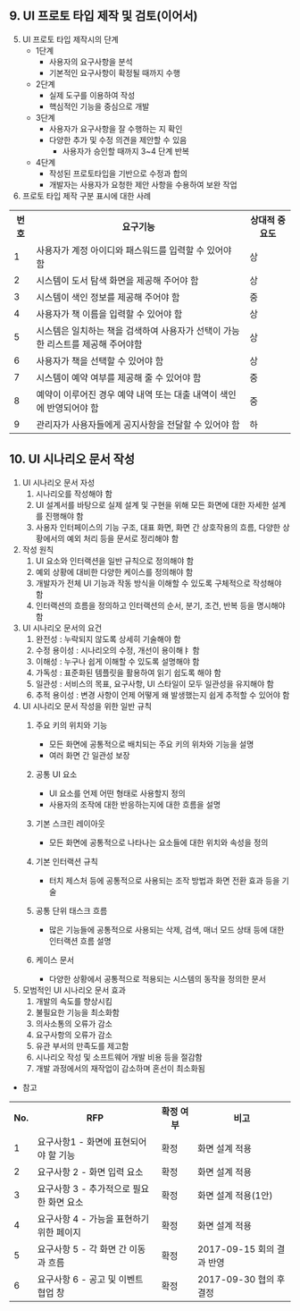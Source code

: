 ## 9. UI 프로토 타입 제작 및 검토(이어서)
5. UI 프로토 타입 제작시의 단계
   - 1단계
     - 사용자의 요구사항을 분석
     - 기본적인 요구사항이 확정될 때까지 수행
   - 2단계
     - 실제 도구를 이용하여 작성
     - 핵심적인 기능을 중심으로 개발
   - 3단계
     - 사용자가 요구사항을 잘 수행하는 지 확인
     - 다양한 추가 및 수정 의견을 제안할 수 있음
       - 사용자가 승인할 때까지 3~4 단계 반복
   - 4단계
     - 작성된 프로토타입을 기반으로 수정과 합의
     - 개발자는 사용자가 요청한 제안 사항을 수용하여 보완 작업
6. 프로토 타입 제작 구분 표시에 대한 사례
<table>
    <tr>
        <th>번호</th>
        <th>요구기능</th>
        <th>상대적 중요도</th>
    </tr>
    <tr>
        <td>1</td>
        <td>사용자가 계정 아이디와 패스워드를 입력할 수 있어야 함</td>
        <td>상</td>
    </tr>
    <tr>
        <td>2</td>
        <td>시스템이 도서 탐색 화면을 제공해 주어야 함</td>
        <td>상</td>
    </tr>
    <tr>
        <td>3</td>
        <td>시스템이 색인 정보를 제공해 주어야 함</td>
        <td>중</td>
    </tr>
    <tr>
        <td>4</td>
        <td>사용자가 책 이름을 입력할 수 있어야 함</td>
        <td>상</td>
    </tr>
    <tr>
        <td>5</td>
        <td>시스템은 일치하는 책을 검색하여 사용자가 선택이 가능한 리스트를 제공해 주어야함</td>
        <td>상</td>
    </tr>
    <tr>
        <td>6</td>
        <td>사용자가 책을 선택할 수 있어야 함</td>
        <td>상</td>
    </tr>
    <tr>
        <td>7</td>
        <td>시스템이 예약 여부를 제공해 줄 수 있어야 함</td>
        <td>중</td>
    </tr>
    <tr>
        <td>8</td>
        <td>예약이 이루어진 경우 예약 내역 또는 대출 내역이 색인에 반영되어야 함</td>
        <td>중</td>
    </tr>
    <tr>
        <td>9</td>
        <td>관리자가 사용자들에게 공지사항을 전달할 수 있어야 함</td>
        <td>하</td>
    </tr>
</table>

## 10. UI 시나리오 문서 작성
1. UI 시나리오 문서 자성
   1. 시나리오를 작성해야 함
   2. UI 설계서를 바탕으로 실제 설계 및 구현을 위해 모든 화면에 대한 자세한 설계를 진행해야 함
   3. 사용자 인터페이스의 기능 구조, 대표 화면, 화면 간 상호작용의 흐름, 다양한 상황에서의 예외 처리 등을 문서로 정리해야 함
2. 작성 원칙
   1. UI 요소와 인터랙션을 일반 규칙으로 정의해야 함
   2. 예외 상황에 대비한 다양한 케이스를 정의해야 함
   3. 개발자가 전체 UI 기능과 작동 방식을 이해할 수 있도록 구체적으로 작성해야 함
   4. 인터랙션의 흐름을 정의하고 인터랙션의 순서, 분기, 조건, 반복 등을 명시해야 함
3. UI 시나리오 문서의 요건
   1. 완전성 : 누락되지 않도록 상세히 기술해야 함
   2. 수정 용이성 : 시나리오의 수정, 개선이 용이해ㅑ 함
   3. 이해성 : 누구나 쉽게 이해할 수 있도록 설명해야 함
   4. 가독성 : 표준화된 템플릿을 활용하여 읽기 쉽도록 해야 함
   5. 일관성 : 서비스의 목표, 요구사항, UI 스타일이 모두 일관성을 유지해야 함
   6. 추적 용이성 : 변경 사항이 언제 어떻게 왜 발생했는지 쉽게 추적할 수 있어야 함
4. UI 시나리오 문서 작성을 위한 일반 규칙
   1. 주요 키의 위치와 기능
      - 모든 화면에 공통적으로 배치되는 주요 키의 위차와 기능을 설명
      - 여러 화면 간 일관성 보장
   2. 공통 UI 요소
      - UI 요소를 언제 어떤 형태로 사용할지 정의
      - 사용자의 조작에 대한 반응하는지에 대한 흐름을 설명
   3. 기본 스크린 레이아웃
      - 모든 화면에 공통적으로 나타나는 요소들에 대한 위치와 속성을 정의

   4. 기본 인터랙션 규칙
      - 터치 제스처 등에 공통적으로 사용되는 조작 방법과 화면 전환 효과 등을 기술
   5. 공통 단위 태스크 흐름
      - 많은 기능들에 공통적으로 사용되는 삭제, 검색, 매너 모드 상태 등에 대한 인터랙션 흐름 설명
   6. 케이스 문서
      - 다양한 상황에서 공통적으로 적용되는 시스템의 동작을 정의한 문서
5. 모범적인 UI 시나리오 문서 효과
   1. 개발의 속도를 향상시킴
   2. 불필요한 기능을 최소화함
   3. 의사소통의 오류가 감소
   4. 요구사항의 오류가 감소
   5. 유관 부서의 만족도를 제고함
   6. 시나리오 작성 및 소프트웨어 개발 비용 등을 절감함
   7. 개발 과정에서의 재작업이 감소하며 혼선이 최소화됨
* 참고
<table>
    <tr>
        <th>No.</th>
        <th>RFP</th>
        <th>확정 여부</th>
        <th>비고</th>
    </tr>
    <tr>
        <td>1</td>
        <td>요구사항1 - 화면에 표현되어야 할 기능</td>
        <td>확정</td>
        <td>화면 설계 적용</td>
    </tr>
    <tr>
        <td>2</td>
        <td>요구사항 2 - 화면 입력 요소</td>
        <td>확정</td>
        <td>화면 설계 적용</td>
    </tr>
    <tr>
        <td>3</td>
        <td>요구사항 3 - 추가적으로 필요한 화면 요소</td>
        <td>확정</td>
        <td>화면 설계 적용(1안)</td>
    </tr>
    <tr>
        <td>4</td>
        <td>요구사항 4 - 가능을 표현하기 위한 페이지</td>
        <td>확정</td>
        <td>화면 설계 적용</td>
    </tr>
    <tr>
        <td>5</td>
        <td>요구사항 5 - 각 화면 간 이동과 흐름</td>
        <td>확정</td>
        <td>2017-09-15 회의 결과 반영</td>
    </tr>
    <tr>
        <td>6</td>
        <td>요구사항 6 - 공고 및 이벤트 협업 창</td>
        <td>확정</td>
        <td>2017-09-30 협의 후 결정</td>
    </tr>
</table>